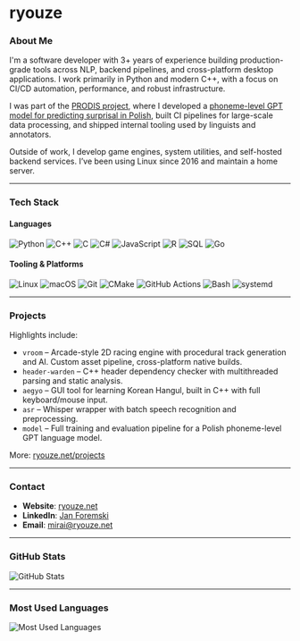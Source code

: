 # ryouze

### About Me

I'm a software developer with 3+ years of experience building production-grade tools across NLP, backend pipelines, and cross-platform desktop applications. I work primarily in Python and modern C++, with a focus on CI/CD automation, performance, and robust infrastructure.

I was part of the [PRODIS project](https://prodis-opus19.github.io), where I developed a [phoneme-level GPT model for predicting surprisal in Polish](https://arxiv.org/abs/2404.10112), built CI pipelines for large-scale data processing, and shipped internal tooling used by linguists and annotators.

Outside of work, I develop game engines, system utilities, and self-hosted backend services. I’ve been using Linux since 2016 and maintain a home server.

---

### Tech Stack

#### Languages
![Python](https://img.shields.io/badge/Python-3776AB?style=flat&logo=python&logoColor=white)
![C++](https://img.shields.io/badge/C++-00599C?style=flat&logo=c%2B%2B&logoColor=white)
![C](https://img.shields.io/badge/C-555555?style=flat&logo=c&logoColor=white)
![C#](https://img.shields.io/badge/C%23-239120?style=flat&logo=c-sharp&logoColor=white)
![JavaScript](https://img.shields.io/badge/JavaScript-F7DF1E?style=flat&logo=javascript&logoColor=black)
![R](https://img.shields.io/badge/R-276DC3?style=flat&logo=r&logoColor=white)
![SQL](https://img.shields.io/badge/SQL-4479A1?style=flat&logo=sqlite&logoColor=white)
![Go](https://img.shields.io/badge/Go-00ADD8?style=flat&logo=go&logoColor=white)

#### Tooling & Platforms
![Linux](https://img.shields.io/badge/Linux-FCC624?style=flat&logo=linux&logoColor=black)
![macOS](https://img.shields.io/badge/macOS-000000?style=flat&logo=apple&logoColor=white)
![Git](https://img.shields.io/badge/Git-F05032?style=flat&logo=git&logoColor=white)
![CMake](https://img.shields.io/badge/CMake-064F8C?style=flat&logo=cmake&logoColor=white)
![GitHub Actions](https://img.shields.io/badge/GitHub%20Actions-2088FF?style=flat&logo=githubactions&logoColor=white)
![Bash](https://img.shields.io/badge/Bash-4EAA25?style=flat&logo=gnubash&logoColor=white)
![systemd](https://img.shields.io/badge/systemd-0091EA?style=flat)

---

### Projects

Highlights include:

- `vroom` – Arcade-style 2D racing engine with procedural track generation and AI. Custom asset pipeline, cross-platform native builds.
- `header-warden` – C++ header dependency checker with multithreaded parsing and static analysis.
- `aegyo` – GUI tool for learning Korean Hangul, built in C++ with full keyboard/mouse input.
- `asr` – Whisper wrapper with batch speech recognition and preprocessing.
- `model` – Full training and evaluation pipeline for a Polish phoneme-level GPT language model.

More: [ryouze.net/projects](https://ryouze.net/projects)

---

### Contact

- **Website**: [ryouze.net](https://ryouze.net)
- **LinkedIn**: [Jan Foremski](https://www.linkedin.com/in/jan-foremski-ab60122b8)
- **Email**: [mirai@ryouze.net](mailto:mirai@ryouze.net)

---

### GitHub Stats

![GitHub Stats](https://github-readme-stats.vercel.app/api?username=ryouze&show_icons=true&theme=github_dark&count_private=true&hide=contribs&include_all_commits=true&hide_rank=true&show=prs,issues,stars)

---

### Most Used Languages

![Most Used Languages](https://github-readme-stats.vercel.app/api/top-langs/?username=ryouze&layout=compact&theme=github_dark&hide=cmake,css)
